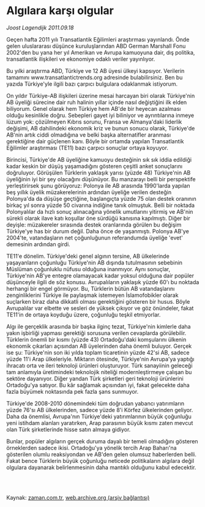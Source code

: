 # Algılara karşı olgular

*Joost Lagendijk 2011.09.18*

<td class="columnist-detail">
<p>Geçen hafta 2011 yılı Transatlantik Eğilimleri araştırması yayınlandı. Önde gelen uluslararası düşünce kuruluşlarından ABD German Marshall Fonu 2002'den bu yana her yıl Amerikan ve Avrupa kamuoyuna dair, dış politika, transatlantik ilişkileri ve ekonomiye odaklı veriler yayınlıyor.</p>
<p>
<div id="haberMetinDiv">
<p>Bu yılki araştırma ABD, Türkiye ve 12 AB üyesi ülkeyi kapsıyor. Verilerin tamamını www.transatlantictrends.org adresinde bulabilirsiniz. Ben bu yazıda Türkiye'yle ilgili bazı çarpıcı bulgulara odaklanmak istiyorum.
<p>On yıldır Türkiye-AB ilişkileri üzerine mesai harcayan biri olarak Türkiye'nin AB üyeliği sürecine dair ruh halinin yıllar içinde nasıl değiştiğini ilk elden biliyorum. Genel olarak hem Türkiye hem AB'de bir heyecan azalması olduğu kesinlikle doğru. Sebepleri gayet iyi biliniyor ve ayrıntılarına inmeye lüzum yok: çözülmeyen Kıbrıs sorunu, Fransa ve Almanya'daki liderlik değişimi, AB dahilindeki ekonomik kriz ve bunun sonucu olarak, Türkiye'de AB'nin artık ciddi olmadığına ve belki başka alternatifler aranması gerektiğine dair güçlenen kanı. Böyle bir ortamda yapılan Transatlantik Eğilimler araştırması (TE11) bazı çarpıcı sonuçlar ortaya koyuyor.
<p>Birincisi, Türkiye'de AB üyeliğine kamuoyu desteğinin sık sık iddia edildiği kadar keskin bir düşüş yaşamadığını gösteren çeşitli anket sonuçlarını doğruluyor. Görüşülen Türklerin yaklaşık yarısı (yüzde 48) Türkiye'nin AB üyeliğinin iyi bir şey olacağını düşünüyor. Bu manzarayı belli bir perspektife yerleştirirsek şunu görüyoruz: Polonya ile AB arasında 1990'larda yapılan beş yıllık üyelik müzakerelerinin ardından üyeliğe verilen desteğin Polonya'da da düşüşe geçtiğine, başlangıçta yüzde 75 olan destek oranının birkaç yıl sonra yüzde 50 civarına indiğine tanık olmuştuk. Belli bir noktada Polonyalılar da hızlı sonuç alınacağına yönelik umutlarını yitirmiş ve AB'nin sürekli olarak ilave katı koşullar öne sürdüğü kanısına kapılmıştı. Diğer bir deyişle: müzakereler sırasında destek oranlarında görülen bu değişim Türkiye'ye has bir durum değil. Daha önce de yaşanmıştı. Polonya AB'ye 2004'te, vatandaşların net çoğunluğunun referandumda üyeliğe 'evet' demesinin ardından girdi.
<p>TE11'e dönelim. Türkiye'deki genel algının tersine, AB ülkelerinde yaşayanların çoğunluğu Türkiye'nin AB dışında tutulmasının sebebinin Müslüman çoğunluklu nüfusu olduğuna inanmıyor. Aynı sonuçlar, Türkiye'nin AB'ye entegre olamayacak kadar yoksul olduğuna dair popüler düşünceyle ilgili de söz konusu. Avrupalıların yaklaşık yüzde 60'ı bu noktada herhangi bir engel görmüyor. Bu, Türklerin bütün AB vatandaşlarını zenginliklerini Türkiye ile paylaşmak istemeyen İslamofobikler olarak suçlarken biraz daha dikkatli olması gerektiğini gösteren bir husus. Böyle Avrupalılar var elbette ve sesleri de yüksek çıkıyor ve göz önündeler, fakat TE11'in de ortaya koyduğu üzere, çoğunluğu teşkil etmiyorlar.
<p>Algı ile gerçeklik arasında bir başka ilginç tezat, Türkiye'nin kimlerle daha yakın işbirliği yapması gerektiği sorusuna verilen cevaplarda görülebilir. Türklerin önemli bir kısmı (yüzde 43) Ortadoğu'daki komşularını ülkenin ekonomik çıkarları açısından AB üyelerinden daha önemli buluyor. Gerçek ise şu: Türkiye'nin son iki yılda toplam ticaretinin yüzde 42'si AB, sadece yüzde 11'i Arap ülkeleriyle. Miktarın ötesinde, Türkiye'nin Avrupa'ya yaptığı ihracatı orta ve ileri teknoloji ürünleri oluşturuyor. Türk sanayiinin geleceği tam anlamıyla üretimindeki teknolojik niteliği modernleştirmeye çalışan bu sektöre dayanıyor. Diğer yandan Türk şirketleri geri teknoloji ürünlerini Ortadoğu'ya satıyor. Bu kâr sağlamak açısından iyi, fakat gelecekte daha fazla büyümek noktasında pek fazla şans sunmuyor.
<p>Türkiye'de 2008-2010 dönemindeki tüm doğrudan yabancı yatırımların yüzde 76'sı AB ülkelerinden, sadece yüzde 8'i Körfez ülkelerinden geliyor. Daha da önemlisi, Avrupa'nın Türkiye'deki yatırımlarının büyük çoğunluğu yeni istihdam alanları yaratırken, Arap parasının büyük kısmı zaten mevcut olan Türk şirketlerinde hisse satın almaya gidiyor.
<p>Bunlar, popüler algıların gerçek duruma dayalı bir temeli olmadığını gösteren örneklerden sadece ikisi. Ortadoğu'ya yönelik tercih Arap Baharı'na gösterilen olumlu reaksiyondan ve AB'den gelen olumsuz haberlerden belli. Fakat bence Türklerin büyük çoğunluğu neticede politikaların algılara değil olgulara dayanarak belirlenmesinin daha mantıklı olduğunu kabul edecektir. </p></p></p></p></p></p></p></div>
</p>


<p><br>
		 </br></p></td>

Kaynak: [zaman.com.tr](http://zaman.com.tr/yazar.do?yazino=1180940), [web.archive.org (arşiv bağlantısı)](http://web.archive.org/web/20111213114308/http://zaman.com.tr/yazar.do?yazino=1180940)
